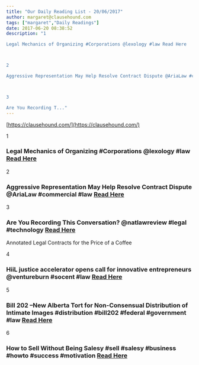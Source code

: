 ```yaml
---
title: "Our Daily Reading List - 20/06/2017"
author: margaret@clausehound.com
tags: ["margaret","Daily Readings"]
date: 2017-06-20 08:38:52
description: "1

Legal Mechanics of Organizing #Corporations @lexology #law Read Here



2

Aggressive Representation May Help Resolve Contract Dispute @AriaLaw #commercial #law Read Here



3

Are You Recording T..."
---
```


[https://clausehound.com/](https://clausehound.com/)

1

### Legal Mechanics of Organizing #Corporations @lexology #law [Read Here](https://goo.gl/85N5cB)

2

### Aggressive Representation May Help Resolve Contract Dispute @AriaLaw #commercial #law [Read Here](https://goo.gl/DtlZdq)

3

### Are You Recording This Conversation? @natlawreview #legal #technology  [Read Here](https://goo.gl/OiWz7e)

Annotated Legal Contracts
for the Price of a Coffee

4

### HiiL justice accelerator opens call for innovative entrepreneurs @ventureburn #socent #law [Read Here](https://goo.gl/UkxzAY)

5

### Bill 202 –New Alberta Tort for Non-Consensual Distribution of Intimate Images #distribution #bill202 #federal #government #law [Read Here](http://www.slaw.ca/2017/06/12/bill-202-new-alberta-tort-for-non-consensual-distribution-of-intimate-images/)

6

### How to Sell Without Being Salesy #sell #salesy #business #howto #success #motivation [Read Here](http://www.chrisducker.com/how-to-sell-without-being-salesy/)